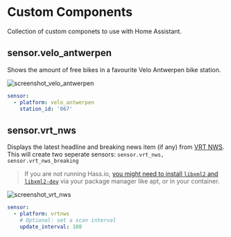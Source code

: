 # Custom Components

Collection of custom componets to use with Home Assistant.

## sensor.velo_antwerpen

Shows the amount of free bikes in a favourite Velo Antwerpen bike station.

![screenshot_velo_antwerpen](https://user-images.githubusercontent.com/6213695/48092180-3fa40980-e20c-11e8-8049-e34c0ed802c2.png)

```yaml
sensor:
  - platform: velo_antwerpen
    station_id: '067'
```

## sensor.vrt_nws

Displays the latest headline and breaking news item (if any) from [VRT NWS](https://www.vrt.be/vrtnws/nl/).
This will create two seperate sensors: `sensor.vrt_nws, sensor.vrt_nws_breaking`

> If you are not running Hass.io, [you might need to install `libxml2` and `libxml2-dev`](https://github.com/thibmaek/custom-components/issues/8) via your package manager like apt, or in your container.

![screenshot_vrt_nws](https://i.imgur.com/KyM04GO.png)

```yaml
sensor:
  - platform: vrtnws
    # Optional: set a scan interval
    update_interval: 180
```
